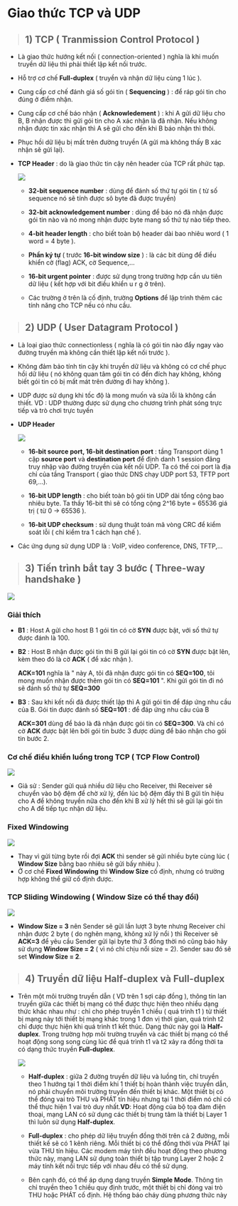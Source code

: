 # Giao thức TCP và UDP
>## **1) TCP ( Tranmission Control Protocol )**
- Là giao thức hướng kết nối ( connection-oriented ) nghĩa là khi muốn truyền dữ liệu thì phải thiết lập kết nối trước.
- Hỗ trợ cơ chế **Full-duplex** ( truyền và nhận dữ liệu cùng 1 lúc ).
- Cung cấp cơ chế đánh giá số gói tin ( **Sequencing** ) : để ráp gói tin cho đúng ở điểm nhận.
- Cung cấp cơ chế báo nhận ( **Acknowledement** ) : khi A gửi dữ liệu cho B, B nhận được thì gửi gói tin cho A xác nhận là đã nhận. Nếu không nhận được tin xác nhận thì A sẽ gửi cho đến khi B báo nhận thì thôi.
- Phục hồi dữ liệu bị mất trên đường truyền (A gửi mà không thấy B xác nhận sẽ gửi lại).
- **TCP Header** : do là giao thức tin cậy nên header của TCP rất phức tạp.

    ![](/images/ccna/4_Giao_thuc_TCP_va_UDP/1.png)

    - **32-bit sequence number** : dùng để đánh số thứ tự gói tin ( từ số sequence nó sẽ tính được sô byte đã được truyền)

    - **32-bit acknowledgement number** : dùng để báo nó đã nhận được gói tin nào và nó mong nhận được byte mang số thứ tự nào tiếp theo.

    - **4-bit header length** : cho biết toàn bộ header dài bao nhiêu word ( 1 word = 4 byte ).

    - **Phần ký tự** ( trước **16-bit window size** ) : là các bit dùng để điều khiển cờ (flag) ACK, cờ Sequence,...

    - **16-bit urgent pointer** : được sử dụng trong trường hợp cần ưu tiên dữ liệu ( kết hợp với bit điều khiển u r g ở trên).

    - Các trường ở trên là cố định, trường **Options** để lập trình thêm các tính năng cho TCP nếu có nhu cầu.

> ## **2) UDP ( User Datagram Protocol )**
- Là loại giao thức connectionless ( nghĩa là có gói tin nào đẩy ngay vào đường truyền mà không cần thiết lập kết nối trước ).
- Không đảm bảo tính tin cậy khi truyền dữ liệu và không có cơ chế phục hồi dữ liệu ( nó không quan tâm gói tin có đến đích hay không, không biết gói tin có bị mất mát trên đường đi hay không ).
- UDP được sử dụng khi tốc độ là mong muốn và sửa lỗi là không cần thiết. VD : UDP thường được sử dụng cho chương trình phát sóng trực tiếp và trò chơi trực tuyến
- **UDP Header** 

    ![](/images/ccna/4_Giao_thuc_TCP_va_UDP/2.png)

    - **16-bit source port, 16-bit destination port** : tầng Transport dùng 1 cặp **source port** và **destination port** để định danh 1 session đâng truy nhập vào đường truyền của kết nối UDP. Ta có thể coi port là địa chỉ của tầng Transport ( giao thức DNS chạy UDP port 53, TFTP port 69,...).
    
    - **16-bit UDP length** : cho biết toàn bộ gói tin UDP dài tổng cộng bao nhiêu byte. Ta thấy 16-bit thì sẽ có tổng cộng 2^16 byte = 65536 giá trị ( từ 0 -> 65536 ).

    - **16-bit UDP checksum** : sử dụng thuật toán mã vòng CRC để kiểm soát lỗi ( chỉ kiểm tra 1 cách hạn chế ).

- Các ứng dụng sử dụng UDP là : VoIP, video conference, DNS, TFTP,...
> ## **3) Tiến trình bắt tay 3 bước ( Three-way handshake )**

![](/images/ccna/4_Giao_thuc_TCP_va_UDP/3.png)

### **Giải thích**
- **B1** : Host A gửi cho host B 1 gói tin có cờ **SYN** được bật, với số thứ tự được đánh là 100.

- **B2** : Host B nhận được gói tin thì B gửi lại gói tin có cờ **SYN** được bật lên, kèm theo đó là cờ **ACK** ( để xác nhận ).

    **ACK=101** nghĩa là " này A, tôi đã nhận được gói tin có **SEQ=100**, tôi mong muốn nhận được thêm gói tin có **SEQ=101** ". Khi gửi gói tin đi nó sẽ đánh số thứ tự **SEQ=300**

- **B3** : Sau khi kết nối đã được thiết lập thì A gửi gói tin để đáp ứng nhu cầu của B.
    Gói tin được đánh số **SEQ=101** : để đáp ứng nhu cầu của B

    **ACK=301** dùng để báo là đã nhận được gói tin có **SEQ=300**. Và chỉ có cờ **ACK** được bật lên bởi gói tin bước 3 được dùng để báo nhận cho gói tin bước 2.

### **Cơ chế điều khiển luồng trong TCP ( TCP Flow Control)**

![](/images/ccna/4_Giao_thuc_TCP_va_UDP/4.jpg)

- Giả sử : Sender gửi quá nhiều dữ liệu cho Receiver, thì Receiver sẽ chuyển vào bộ đệm để chờ xử lý, đến lúc bộ đệm đầy thì B gửi tín hiệu cho A để không truyền nữa cho đến khi B xử lý hết thì sẽ gửi lại gói tin cho A để tiếp tục nhận dữ liệu.
### **Fixed Windowing**

![](/images/ccna/4_Giao_thuc_TCP_va_UDP/5.jpg)

- Thay vì gửi từng byte rồi đợi **ACK** thì sender sẽ gửi nhiều byte cùng lúc ( **Window Size** bằng bao nhiêu sẽ gửi bấy nhiêu ).
- Ở cơ chế **Fixed Windowing** thì **Window Size** cố định, nhưng có trường hợp không thể giữ cố định được.
### **TCP Sliding Windowing ( Window Size có thể thay đổi)**

![](/images/ccna/4_Giao_thuc_TCP_va_UDP/6.jpg)

- **Window Size = 3** nên Sender sẽ gửi lần lượt 3 byte nhưng Receiver chỉ nhận được 2 byte ( do nghẽn mạng, không xử lý nổi ) thì Receiver sẽ **ACK=3** để yêu cầu Sender gửi lại byte thứ 3 đồng thời nó cũng báo hãy sử dụng **Window Size = 2** ( vì nó chỉ chịu nổi size = 2). Sender sau đó sẽ set **Window Size = 2**.
> ## **4) Truyền dữ liệu Half-duplex và Full-duplex**
- Trên một môi trường truyền dẫn ( VD trên 1 sợi cáp đồng ), thông tin lan truyền giữa các thiết bị mạng có thể được thực hiện theo nhiều dạng thức khác nhau như : chỉ cho phép truyền 1 chiều ( quá trình t1 ) từ thiết bị mạng này tới thiết bị mạng khác trong 1 đơn vị thời gian, quá trình t2 chỉ được thực hiện khi quá trình t1 kết thúc. Dạng thức này gọi là **Half-duplex**. Trong trường hợp môi trường truyền và các thiết bị mạng có thể hoạt động song song cùng lúc để quá trình t1 và t2 xảy ra đồng thời ta có dạng thức truyền **Full-duplex**.

    ![](/images/ccna/4_Giao_thuc_TCP_va_UDP/7.jpg)

    - **Half-duplex** : giữa 2 đường truyền dữ liệu và luồng tin, chỉ truyền theo 1 hướng tại 1 thời điểm khi 1 thiết bị hoàn thành việc truyền dẫn, nó phải chuyển môi trường truyền đến thiết bị khác. Một thiết bị có thể đóng vai trò THU và PHÁT tín hiệu nhưng tại 1 thời điểm nó chỉ có thể thực hiện 1 vai trò duy nhất.**VD**: Hoạt động của bộ tọa đàm điện thoại, mạng LAN có sử dụng các thiết bị trung tâm là thiết bị Layer 1 thì luôn sử dụng **Half-duplex**.

    - **Full-duplex** : cho phép dữ liệu truyền đồng thời trên cả 2 đường, mỗi thiết kế sẽ có 1 kênh riêng. Mỗi thiết bị có thể đồng thời vừa PHÁT lại vừa THU tín hiệu. Các modem máy tính đều hoạt động theo phương thức này, mạng LAN sử dụng toàn thiết bị tập trung Layer 2 hoặc 2 máy tính kết nối trực tiếp với nhau đều có thể sử dụng.

    - Bên cạnh đó, có thể áp dụng dạng truyền **Simple Mode**. Thông tin chỉ truyền theo 1 chiều quy định trước, một thiết bị chỉ đóng vai trò THU hoặc PHÁT cố định. Hệ thống báo cháy dùng phương thức này

    
    

